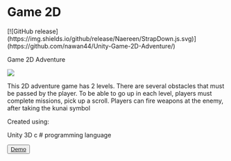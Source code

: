 <h1> Game 2D </h1>
[![GitHub release](https://img.shields.io/github/release/Naereen/StrapDown.js.svg)](https://github.com/nawan44/Unity-Game-2D-Adventure/)

<p>Game 2D Adventure<p>


<img src="http://rachmatgunawan.com/static/media/2d.468e3258.png" />

This 2D adventure game has 2 levels. There are several obstacles that must be passed by the player. To be able to go up in each level, players must complete missions, pick up a scroll.
Players can fire weapons at the enemy, after taking the kunai symbol

Created using:

Unity 3D
c # programming language


<button><a href="http://nawina2d.com" arget=blank> Demo<a></button>
